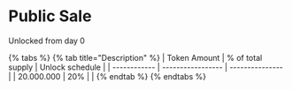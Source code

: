 # Public Sale

Unlocked from day 0

{% tabs %}
{% tab title="Description" %}
| Token Amount | % of total supply | Unlock schedule |
| ------------ | ----------------- | --------------- |
| 20.000.000   | 20%               |                 |
{% endtab %}
{% endtabs %}
